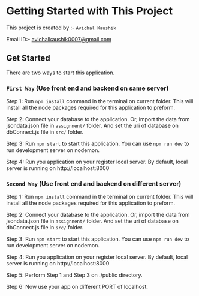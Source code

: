 # Getting Started with This Project

This project is created by :- `Avichal Kaushik`

Email ID:- avichalkaushik0007@gmail.com

## Get Started

There are two ways to start this application.

### `First Way` (Use front end and backend on same server)

Step 1: Run `npm install` command in the terminal on current folder.
        This will install all the node packages required for this
        application to preform.

Step 2: Connect your database to the application. Or, import the data
        from jsondata.json file in `assignnent/` folder. And 
        set the uri of database on dbConnect.js file in `src/` folder.

Step 3: Run `npm start` to start this application.
        You can use `npm run dev` to run development server on nodemon.

Step 4: Run you application on your register local server.
        By default, local server is running on http://localhost:8000


### `Second Way` (Use front end and backend on different server)

Step 1: Run `npm install` command in the terminal on current folder.
        This will install all the node packages required for this
        application to preform.

Step 2: Connect your database to the application. Or, import the data
        from jsondata.json file in `assignnent/` folder. And 
        set the uri of database on dbConnect.js file in `src/` folder.

Step 3: Run `npm start` to start this application.
        You can use `npm run dev` to run development server on nodemon.

Step 4: Run you application on your register local server.
        By default, local server is running on http://localhost:8000

Step 5: Perform Step 1 and Step 3 on ./public directory.

Step 6: Now use your app on different PORT of localhost.